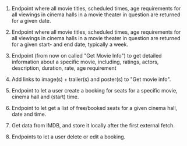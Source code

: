 
1. Endpoint where all movie titles, scheduled times, age requirements for all viewings in cinema halls in a movie theater in question are returned for a given date. 

2. Endpoint where all movie titles, scheduled times, age requirements for all viewings in cinema halls in a movie theater in question are returned for a given start- and end date, typically a week. 

3. Endpoint (from now on called "Get Movie Info") to get detailed information about a specific movie, including, ratings, actors, description, duration, rate, age requirement 

4. Add links to image(s) + trailer(s) and poster(s) to "Get movie info". 

5. Endpoint to let a user create a booking for seats for a specific movie, cinema hall and (start) time. 

6. Endpoint to let get a list of free/booked seats for a given cinema hall, date and time. 

7. Get data from IMDB, and store it locally after the first external fetch.

8. Endpoints to let a user delete or edit a booking. 
